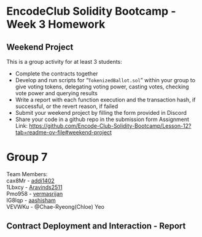 
# EncodeClub Solidity Bootcamp - Week 3 Homework

## Weekend Project

This is a group activity for at least 3 students:

-   Complete the contracts together
-   Develop and run scripts for “`TokenizedBallot.sol`” within your group to give voting tokens, delegating voting power, casting votes, checking vote power and querying results
-   Write a report with each function execution and the transaction hash, if successful, or the revert reason, if failed
-   Submit your weekend project by filling the form provided in Discord
-   Share your code in a github repo in the submission form
Assignment Link: https://github.com/Encode-Club-Solidity-Bootcamp/Lesson-12?tab=readme-ov-file#weekend-project

# Group 7 
Team Members:  <br> 
cax8Mr - [addi1402](https://github.com/addi1402) <br>
1Lbxcy - [Aravinds2511](https://github.com/Aravinds2511) <br>
Pmo958 - [vermasrijan](https://github.com/vermasrijan) <br>
IG8lqp - [aashisham](https://github.com/aashisham) <br>
VEVWKu - @Chae-Ryeong(Chloe) Yeo 



## Contract Deployment and Interaction - Report
